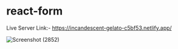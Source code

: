 # react-form

Live Server Link:- https://incandescent-gelato-c5bf53.netlify.app/

![Screenshot (2852)](https://user-images.githubusercontent.com/108452188/229294956-5302f47b-7d6c-485d-8498-0c2d512dbcf0.png)

